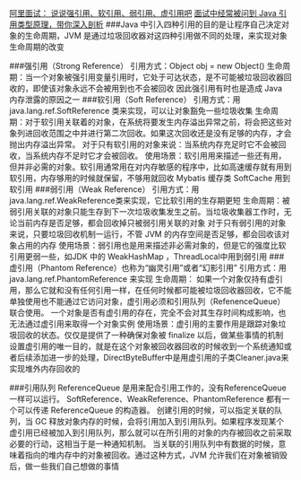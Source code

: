 [阿里面试： 说说强引用、软引用、弱引用、虚引用吧](https://mp.weixin.qq.com/s/VYeB6J8zx6mR8DAQENKIBw)
[面试中经常被问到 Java 引用类型原理，带你深入剖析](https://mp.weixin.qq.com/s/DR5DuFFhbI8CmE9sb7GiDg)
###Java 中引入四种引用的目的是让程序自己决定对象的生命周期，JVM 是通过垃圾回收器对这四种引用做不同的处理，来实现对象生命周期的改变

###强引用（Strong Reference）
    引用方式：Object obj = new Object()
    生命周期：当一个对象被强引用变量引用时，它处于可达状态，是不可能被垃圾回收器回收的，即使该对象永远不会被用到也不会被回收
            因此强引用有时也是造成 Java 内存泄露的原因之一
###软引用（Soft Reference）
    引用方式：用java.lang.ref.SoftReference 类来实现，可以让对象豁免一些垃圾收集
    生命周期：对于软引用关联着的对象，在系统将要发生内存溢出异常之前，将会把这些对象列进回收范围之中并进行第二次回收。如果这次回收还是没有足够的内存，才会抛出内存溢出异常。
            对于只有软引用的对象来说：当系统内存充足时它不会被回收，当系统内存不足时它才会被回收。
    使用场景：软引用用来描述一些还有用，但并非必需的对象。软引用通常用在对内存敏感的程序中，比如高速缓存就有用到软引用，内存够用的时候就保留，不够用就回收
            Mybatis 缓存类 SoftCache 用到软引用
###弱引用（Weak Reference）
    引用方式：用java.lang.ref.WeakReference类来实现，它比软引用的生存期更短
    生命周期：被弱引用关联的对象只能生存到下一次垃圾收集发生之前。当垃圾收集器工作时，无论当前内存是否足够，都会回收掉只被弱引用关联的对象
            对于只有弱引用的对象来说，只要垃圾回收机制一运行，不管 JVM 的内存空间是否足够，都会回收该对象占用的内存
    使用场景：弱引用也是用来描述非必需对象的，但是它的强度比软引用更弱一些，如JDK 中的 WeakHashMap ，ThreadLocal中用到弱引用
###虚引用（Phantom Reference）也称为“幽灵引用”或者“幻影引用”
    引用方式：用java.lang.ref.PhantomReference 来实现
    生命周期： 如果一个对象仅持有虚引用，那么它就和没有任何引用一样，在任何时候都可能被垃圾回收器回收，它不能单独使用也不能通过它访问对象，虚引用必须和引用队列（RefenenceQueue）联合使用。
            一个对象是否有虚引用的存在，完全不会对其生存时间构成影响，也无法通过虚引用来取得一个对象实例
    使用场景：虚引用的主要作用是跟踪对象垃圾回收的状态。仅仅是提供了一种确保对象被 finalize 以后，做某些事情的机制
            设置虚引用的唯一目的，就是在这个对象被回收器回收的时候收到一个系统通知或者后续添加进一步的处理，DirectByteBuffer中是用虚引用的子类Cleaner.java来实现堆外内存回收的

###引用队列
    ReferenceQueue 是用来配合引用工作的，没有ReferenceQueue 一样可以运行。
    SoftReference、WeakReference、PhantomReference 都有一个可以传递 ReferenceQueue 的构造器。
    创建引用的时候，可以指定关联的队列，当 GC 释放对象内存的时候，会将引用加入到引用队列。如果程序发现某个虚引用已经被加入到引用队列，那么就可以在所引用的对象的内存被回收之前采取必要的行动，这相当于是一种通知机制。
    当关联的引用队列中有数据的时候，意味着指向的堆内存中的对象被回收。通过这种方式，JVM 允许我们在对象被销毁后，做一些我们自己想做的事情